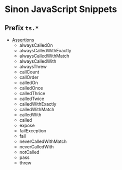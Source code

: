 # Sinon JavaScript Snippets

## Prefix `ts.*`

- [Assertions](assertions/)
  - alwaysCalledOn
  - alwaysCalledWithExactly
  - alwaysCalledWithMatch
  - alwaysCalledWith
  - alwaysThrew
  - callCount
  - callOrder
  - calledOn
  - calledOnce
  - calledThrice
  - calledTwice
  - calledWithExactly
  - calledWithMatch
  - calledWith
  - called
  - expose
  - failException
  - fail
  - neverCalledWithMatch
  - neverCalledWith
  - notCalled
  - pass
  - threw
